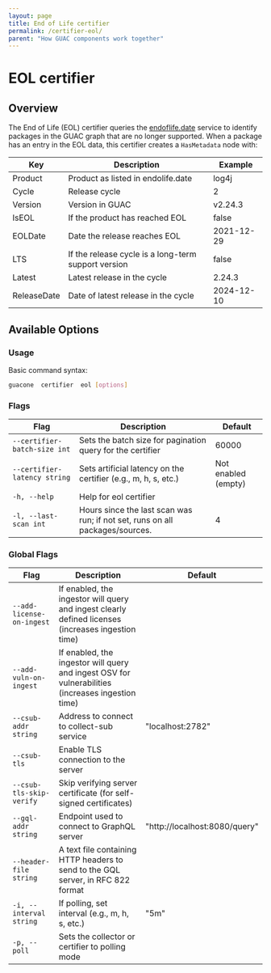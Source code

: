 ```yaml
---
layout: page
title: End of Life certifier
permalink: /certifier-eol/
parent: "How GUAC components work together"
---
```


# EOL certifier

## Overview

The End of Life (EOL) certifier queries the
[endoflife.date](https://endoflife.date) service to identify packages in the
GUAC graph that are no longer supported. When a package has an entry in the EOL
data, this certifier creates a `HasMetadata` node with:

| Key         | Description                                         | Example    |
| ----------- | --------------------------------------------------- | ---------- |
| Product     | Product as listed in endolife.date                  | log4j      |
| Cycle       | Release cycle                                       | 2          |
| Version     | Version in GUAC                                     | v2.24.3    |
| IsEOL       | If the product has reached EOL                      | false      |
| EOLDate     | Date the release reaches EOL                        | 2021-12-29 |
| LTS         | If the release cycle is a long-term support version | false      |
| Latest      | Latest release in the cycle                         | 2.24.3     |
| ReleaseDate | Date of latest release in the cycle                 | 2024-12-10 |

## Available Options

### Usage

Basic command syntax:

```bash
guacone  certifier  eol [options]
```

### Flags

| Flag                         | Description                                                                  | Default             |
| ---------------------------- | ---------------------------------------------------------------------------- | ------------------- |
| `--certifier-batch-size int` | Sets the batch size for pagination query for the certifier                   | 60000               |
| `--certifier-latency string` | Sets artificial latency on the certifier (e.g., m, h, s, etc.)               | Not enabled (empty) |
| `-h, --help`                 | Help for eol certifier                                                       |                     |
| `-l, --last-scan int`        | Hours since the last scan was run; if not set, runs on all packages/sources. | 4                   |

### Global Flags

| Flag                      | Description                                                                                        | Default                       |
| ------------------------- | -------------------------------------------------------------------------------------------------- | ----------------------------- |
| `--add-license-on-ingest` | If enabled, the ingestor will query and ingest clearly defined licenses (increases ingestion time) |                               |
| `--add-vuln-on-ingest`    | If enabled, the ingestor will query and ingest OSV for vulnerabilities (increases ingestion time)  |                               |
| `--csub-addr string`      | Address to connect to collect-sub service                                                          | "localhost:2782"              |
| `--csub-tls`              | Enable TLS connection to the server                                                                |                               |
| `--csub-tls-skip-verify`  | Skip verifying server certificate (for self-signed certificates)                                   |                               |
| `--gql-addr string`       | Endpoint used to connect to GraphQL server                                                         | "http://localhost:8080/query" |
| `--header-file string`    | A text file containing HTTP headers to send to the GQL server, in RFC 822 format                   |                               |
| `-i, --interval string`   | If polling, set interval (e.g., m, h, s, etc.)                                                     | "5m"                          |
| `-p, --poll`              | Sets the collector or certifier to polling mode                                                    |
